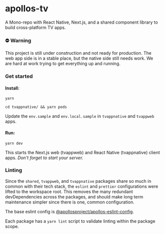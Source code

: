 # apollos-tv

A Mono-repo with React Native, Next.js, and a shared component library to build cross-platform TV apps.

### ⛔️ Warning

This project is still under construction and not ready for production. The web app side is in a stable place, but the native side still needs work. We are hard at work trying to get everything up and running.

### Get started

#### Install:

```
yarn

cd tvappnative/ && yarn pods
```

Update the `env.sample` and `env.local.sample` in `tvappnative` and `tvappweb` apps.

#### Run:

```
yarn dev
``` 
This starts the Next.js web (tvappweb) and React Native (tvappnative) client apps.
 _Don't forget to start your server._

### Linting

Since the `shared`, `tvappweb`, and `tvappnative` packages share so much in common with their tech stack, the `eslint` and `prettier` configurations were lifted to the workspace root. This removes the many redundant devDependencies across the packages, and should make long term maintenance simpler since there is one, common configuration.

The base eslint config is [@apollosproject/apollos-eslint-config](https://github.com/ApollosProject/apollos-apps/tree/master/packages/apollos-eslint-config).

Each package has a `yarn lint` script to validate linting within the package scope.
